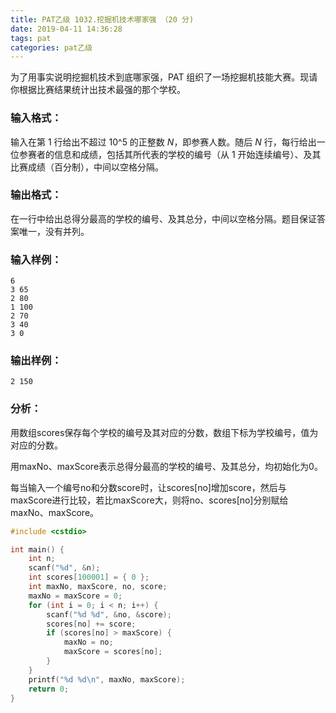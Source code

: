 ```yaml
---
title: PAT乙级 1032.挖掘机技术哪家强 （20 分)
date: 2019-04-11 14:36:28
tags: pat
categories: pat乙级
---
```


为了用事实说明挖掘机技术到底哪家强，PAT 组织了一场挖掘机技能大赛。现请你根据比赛结果统计出技术最强的那个学校。

<!--more-->

### 输入格式：

输入在第 1 行给出不超过 10^5 的正整数 *N*，即参赛人数。随后 *N* 行，每行给出一位参赛者的信息和成绩，包括其所代表的学校的编号（从 1 开始连续编号）、及其比赛成绩（百分制），中间以空格分隔。

### 输出格式：

在一行中给出总得分最高的学校的编号、及其总分，中间以空格分隔。题目保证答案唯一，没有并列。

### 输入样例：

```in
6
3 65
2 80
1 100
2 70
3 40
3 0
```

### 输出样例：

```out
2 150
```

### 分析：

用数组scores保存每个学校的编号及其对应的分数，数组下标为学校编号，值为对应的分数。

用maxNo、maxScore表示总得分最高的学校的编号、及其总分，均初始化为0。

每当输入一个编号no和分数score时，让scores[no]增加score，然后与maxScore进行比较，若比maxScore大，则将no、scores[no]分别赋给maxNo、maxScore。

```c++
#include <cstdio>

int main() {
	int n;
	scanf("%d", &n);
	int scores[100001] = { 0 };
	int maxNo, maxScore, no, score;
	maxNo = maxScore = 0;
	for (int i = 0; i < n; i++) {
		scanf("%d %d", &no, &score);
		scores[no] += score;
		if (scores[no] > maxScore) {
			maxNo = no;
			maxScore = scores[no];
		}
	}
	printf("%d %d\n", maxNo, maxScore);
	return 0;
}
```

